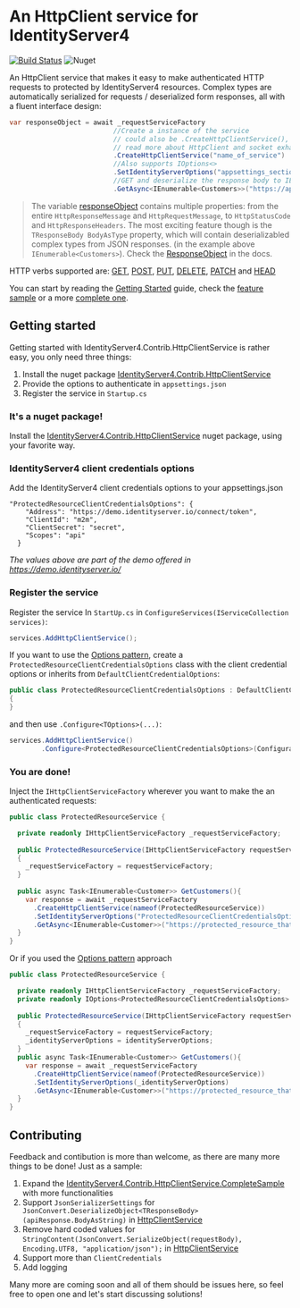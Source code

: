 # An HttpClient service for IdentityServer4
[![Build Status](https://dev.azure.com/georgekosmidis/IdentityServer4.Contrib.HttpClientService/_apis/build/status/georgekosmidis.IdentityServer4.Contrib.HttpClientService?branchName=master)](https://dev.azure.com/georgekosmidis/IdentityServer4.Contrib.HttpClientService/_build/latest?definitionId=5&branchName=master) ![Nuget](https://img.shields.io/nuget/v/IdentityServer4.Contrib.HttpClientService)

An HttpClient service that makes it easy to make authenticated HTTP requests to protected by IdentityServer4 resources. Complex types are automatically serialized for requests /  deserialized form responses, all with a fluent interface design:

```csharp
var responseObject = await _requestServiceFactory
                          //Create a instance of the service
                          // could also be .CreateHttpClientService(), but before you ommit the name
                          // read more about HttpClient and socket exhaustion
                          .CreateHttpClientService("name_of_service")
                          //Also supports IOptions<>
                          .SetIdentityServerOptions("appsettings_section")     
                          //GET and deserialize the response body to IEnumerable<Customers>
                          .GetAsync<IEnumerable<Customers>>("https://api/customers");
```					


> The variable [responseObject](https://georgekosmidis.github.io/IdentityServer4.Contrib.HttpClientService/api/IdentityServer4.Contrib.HttpClientService.Models.ResponseObject-1.html) contains multiple properties: from the entire `HttpResponseMessage` and `HttpRequestMessage`, to `HttpStatusCode` and `HttpResponseHeaders`. The most exciting feature though is the `TResponseBody BodyAsType` property, which will contain deserializabled complex types from JSON responses. (in the example above `IEnumerable<Customers>`). Check the [ResponseObject<TResponseBody>](https://georgekosmidis.github.io/IdentityServer4.Contrib.HttpClientService/api/IdentityServer4.Contrib.HttpClientService.Models.ResponseObject-1.html) in the docs.

HTTP verbs supported are: [GET](https://georgekosmidis.github.io/IdentityServer4.Contrib.HttpClientService/api/IdentityServer4.Contrib.HttpClientService.Extensions.HttpClientServiceGetExtensions.html), [POST](https://georgekosmidis.github.io/IdentityServer4.Contrib.HttpClientService/api/IdentityServer4.Contrib.HttpClientService.Extensions.HttpClientServicePostExtensions.html), [PUT](https://georgekosmidis.github.io/IdentityServer4.Contrib.HttpClientService/api/IdentityServer4.Contrib.HttpClientService.Extensions.HttpClientServicePutExtensions.html), [DELETE](https://georgekosmidis.github.io/IdentityServer4.Contrib.HttpClientService/api/IdentityServer4.Contrib.HttpClientService.Extensions.HttpClientServiceDeleteExtensions.html), [PATCH](https://georgekosmidis.github.io/IdentityServer4.Contrib.HttpClientService/api/IdentityServer4.Contrib.HttpClientService.Extensions.HttpClientServicePatchExtensions.html) and [HEAD](https://georgekosmidis.github.io/IdentityServer4.Contrib.HttpClientService/api/IdentityServer4.Contrib.HttpClientService.Extensions.HttpClientServiceHeadExtensions.html) 

You can start by reading the [Getting Started](#getting-started) guide, check the [feature sample](https://github.com/georgekosmidis/IdentityServer4.Contrib.HttpClientService/tree/master/samples/IdentityServer4.Contrib.HttpClientService.FeaturesSample) or a more [complete one](https://github.com/georgekosmidis/IdentityServer4.Contrib.HttpClientService/tree/master/samples/IdentityServer4.Contrib.HttpClientService.CompleteSample).

## Getting started
Getting started with IdentityServer4.Contrib.HttpClientService is rather easy, you only need three things:
1. Install the nuget package [IdentityServer4.Contrib.HttpClientService](https://www.nuget.org/packages/IdentityServer4.Contrib.HttpClientService)
2. Provide the options to authenticate in `appsettings.json`
3. Register the service in `Startup.cs`


### It's a nuget package!
Install the [IdentityServer4.Contrib.HttpClientService](https://www.nuget.org/packages/IdentityServer4.Contrib.HttpClientService) nuget package, using your favorite way.

### IdentityServer4 client credentials options
Add the IdentityServer4 client credentials options to your appsettings.json 
```
"ProtectedResourceClientCredentialsOptions": {
    "Address": "https://demo.identityserver.io/connect/token",
    "ClientId": "m2m",
    "ClientSecret": "secret",
    "Scopes": "api"
  }
```
*The values above are part of the demo offered in https://demo.identityserver.io/*

### Register the service 
Register the service In `StartUp.cs` in `ConfigureServices(IServiceCollection services)`:
```csharp
services.AddHttpClientService();
```
If you want to use the [Options pattern](https://docs.microsoft.com/en-us/aspnet/core/fundamentals/configuration/options), create a `ProtectedResourceClientCredentialsOptions` class with the client credential options or inherits from `DefaultClientCredentialOptions`:
```csharp
public class ProtectedResourceClientCredentialsOptions : DefaultClientCredentialOptions
{
}
```
and then use `.Configure<TOptions>(...)`:
```csharp
services.AddHttpClientService()
        .Configure<ProtectedResourceClientCredentialsOptions>(Configuration.GetSection(nameof(ProtectedResourceClientCredentialsOptions)));
```   

### You are done!
Inject the `IHttpClientServiceFactory` wherever you want to make the an authenticated requests:
```csharp
public class ProtectedResourceService {

  private readonly IHttpClientServiceFactory _requestServiceFactory;
  
  public ProtectedResourceService(IHttpClientServiceFactory requestServiceFactory)
  {
    _requestServiceFactory = requestServiceFactory;
  }  
  
  public async Task<IEnumerable<Customer>> GetCustomers(){
    var response = await _requestServiceFactory
      .CreateHttpClientService(nameof(ProtectedResourceService))
      .SetIdentityServerOptions("ProtectedResourceClientCredentialsOptions")
      .GetAsync<IEnumerable<Customer>>("https://protected_resource_that_returns_customers_in_json"); 
  }
}
```
Or if you used the [Options pattern](https://docs.microsoft.com/en-us/aspnet/core/fundamentals/configuration/options) approach
```csharp
public class ProtectedResourceService {

  private readonly IHttpClientServiceFactory _requestServiceFactory;
  private readonly IOptions<ProtectedResourceClientCredentialsOptions> _identityServerOptions;
  
  public ProtectedResourceService(IHttpClientServiceFactory requestServiceFactory, IOptions<ProtectedResourceClientCredentialsOptions> identityServerOptions)
  {
    _requestServiceFactory = requestServiceFactory;
    _identityServerOptions = identityServerOptions;
  }  
  public async Task<IEnumerable<Customer>> GetCustomers(){
    var response = await _requestServiceFactory
      .CreateHttpClientService(nameof(ProtectedResourceService))
      .SetIdentityServerOptions(_identityServerOptions)
      .GetAsync<IEnumerable<Customer>>("https://protected_resource_that_returns_customers_in_json"); 
  }
}
```

## Contributing
Feedback and contibution is more than welcome, as there are many more things to be done! 
Just as a sample:
1. Expand the [IdentityServer4.Contrib.HttpClientService.CompleteSample](https://github.com/georgekosmidis/IdentityServer4.Contrib.HttpClientService/tree/master/samples/IdentityServer4.Contrib.HttpClientService.CompleteSample) with more functionalities
2. Support `JsonSerializerSettings` for ` JsonConvert.DeserializeObject<TResponseBody>(apiResponse.BodyAsString)` in [HttpClientService]( https://github.com/georgekosmidis/IdentityServer4.Contrib.HttpClientService/blob/86262f016173bafd2c9ec4fbe70ac9eb1406042a/src/IdentityServer4.Contrib.HttpClientService/HttpClientService.cs#L300)
3. Remove hard coded values for `StringContent(JsonConvert.SerializeObject(requestBody), Encoding.UTF8, "application/json");` in [HttpClientService]( https://github.com/georgekosmidis/IdentityServer4.Contrib.HttpClientService/blob/86262f016173bafd2c9ec4fbe70ac9eb1406042a/src/IdentityServer4.Contrib.HttpClientService/HttpClientService.cs#L252)
4. Support more than `ClientCredentials`
5. Add logging

Many more are coming soon and all of them should be issues here, so feel free to open one and let's start discussing solutions!
